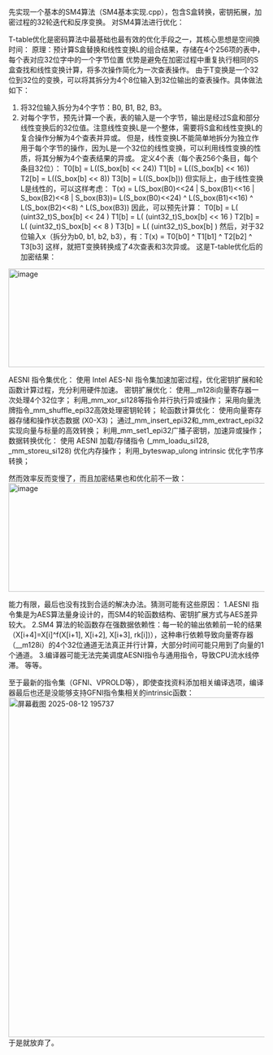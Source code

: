 先实现一个基本的SM4算法（SM4基本实现.cpp），包含S盒转换，密钥拓展，加密过程的32轮迭代和反序变换。
对SM4算法进行优化：

T-table优化是密码算法中最基础也最有效的优化手段之一，其核心思想是空间换时间：
原理：预计算S盒替换和线性变换L的组合结果，存储在4个256项的表中，每个表对应32位字中的一个字节位置
优势是避免在加密过程中重复执行相同的S盒查找和线性变换计算，将多次操作简化为一次查表操作。
由于T变换是一个32位到32位的变换，可以将其拆分为4个8位输入到32位输出的查表操作。具体做法如下：
1. 将32位输入拆分为4个字节：B0, B1, B2, B3。
2. 对每个字节，预先计算一个表，表的输入是一个字节，输出是经过S盒和部分线性变换后的32位值。注意线性变换L是一个整体，需要将S盒和线性变换L的复合操作分解为4个查表并异或。
但是，线性变换L不能简单地拆分为独立作用于每个字节的操作，因为L是一个32位的线性变换，可以利用线性变换的性质，将其分解为4个查表结果的异或。
定义4个表（每个表256个条目，每个条目32位）：
   T0[b] = L((S_box[b] << 24))
   T1[b] = L((S_box[b] << 16))
   T2[b] = L((S_box[b] << 8))
   T3[b] = L((S_box[b]))
但实际上，由于线性变换L是线性的，可以这样考虑：
T(x) = L(S_box(B0)<<24 | S_box(B1)<<16 | S_box(B2)<<8 | S_box(B3))= L(S_box(B0)<<24) ^ L(S_box(B1)<<16) ^ L(S_box(B2)<<8) ^ L(S_box(B3))
因此，可以预先计算：
   T0[b] = L( (uint32_t)S_box[b] << 24 )
   T1[b] = L( (uint32_t)S_box[b] << 16 )
   T2[b] = L( (uint32_t)S_box[b] << 8 )
   T3[b] = L( (uint32_t)S_box[b] )
然后，对于32位输入x（拆分为b0, b1, b2, b3），有：T(x) = T0[b0] ^ T1[b1] ^ T2[b2] ^ T3[b3]
这样，就把T变换转换成了4次查表和3次异或。
这是T-table优化后的加密结果：
<img width="740" height="194" alt="image" src="https://github.com/user-attachments/assets/b76d6d46-d965-45f3-aee6-a607df9f3163" />


AESNI 指令集优化：
使用 Intel AES-NI 指令集加速加密过程，优化密钥扩展和轮函数计算过程，充分利用硬件加速。
   密钥扩展优化：
      使用__m128i向量寄存器一次处理4个32位字；
      利用_mm_xor_si128等指令并行执行异或操作；
      采用向量洗牌指令_mm_shuffle_epi32高效处理密钥轮转；
   轮函数计算优化：
      使用向量寄存器存储和操作状态数据 (X0-X3)；
      通过_mm_insert_epi32和_mm_extract_epi32实现向量与标量的高效转换；
      利用_mm_set1_epi32广播子密钥，加速异或操作；
   数据转换优化：
      使用 AESNI 加载/存储指令 (_mm_loadu_si128, _mm_storeu_si128) 优化内存操作；
      利用_byteswap_ulong intrinsic 优化字节序转换；
   
然而效率反而变慢了，而且加密结果也和优化前不一致：
<img width="704" height="214" alt="image" src="https://github.com/user-attachments/assets/8998a09b-19f4-4e23-b035-fc0ac2544e5a" />

能力有限，最后也没有找到合适的解决办法。猜测可能有这些原因：
1.AESNI 指令集是为AES算法量身设计的，而SM4的轮函数结构、密钥扩展方式与AES差异较大。
2.SM4 算法的轮函数存在强数据依赖性：每一轮的输出依赖前一轮的结果（X[i+4]=X[i]^f(X[i+1], X[i+2], X[i+3], rk[i])），这种串行依赖导致向量寄存器（__m128i）的4个32位通道无法真正并行计算，大部分时间可能只用到了向量的1个通道。
3.编译器可能无法完美调度AESNI指令与通用指令，导致CPU流水线停滞。
等等。

至于最新的指令集（GFNI、VPROLD等），即使查找资料添加相关编译选项，编译器最后也还是没能够支持GFNI指令集相关的intrinsic函数：
<img width="975" height="669" alt="屏幕截图 2025-08-12 195737" src="https://github.com/user-attachments/assets/93cb1879-dad7-4aeb-805d-d029458a24fe" />
于是就放弃了。
